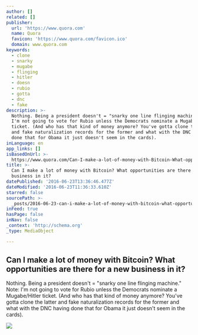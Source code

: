 ```yaml
---
author: []
related: []
publisher:
  url: 'https://www.quora.com'
  name: Quora
  favicon: 'https://www.quora.com/favicon.ico'
  domain: www.quora.com
keywords:
  - clone
  - snarky
  - mugabe
  - flinging
  - hitler
  - doesn
  - rubio
  - gotta
  - dnc
  - fake
description: >-
  Nothing. Being a president doesn't = "snarky one line flinging machine." Note:
  I'm not going to vote for Rubio unless the Democrats nominate a Mugabe/Hitler
  ticket. (And who has that kind of money anymore? You've gotta clone the latter
  and fake naturalization records for the former and what with the DNC having
  done that for Obama it just doesn't seem in the cards).
inLanguage: en
app_links: []
isBasedOnUrl: >-
  https://www.quora.com/Can-I-make-a-lot-of-money-with-Bitcoin-What-opportunities-are-there-for-a-new-business-in-it
title: >-
  Can I make a lot of money with Bitcoin? What opportunities are there for a new
  business in it?
datePublished: '2016-06-23T13:36:46.477Z'
dateModified: '2016-06-23T11:36:33.610Z'
starred: false
sourcePath: >-
  _posts/2016-06-23-can-i-make-a-lot-of-money-with-bitcoin-what-opportunities-a.md
inFeed: true
hasPage: false
inNav: false
_context: 'http://schema.org'
_type: MediaObject

---
```

<article style=""><h1>Can I make a lot of money with Bitcoin? What opportunities are there for a new business in it?</h1><p>Nothing. Being a president doesn't = "snarky one line flinging machine." Note: I'm not going to vote for Rubio unless the Democrats nominate a Mugabe/Hitler ticket. (And who has that kind of money anymore? You've gotta clone the latter and fake naturalization records for the former and what with the DNC having done that for Obama it just doesn't seem in the cards).</p><img src="https://qsf.ec.quoracdn.net/-images.new_grid.fb_share_default.pnge6dde9cfa6e03c43.png" /></article>
